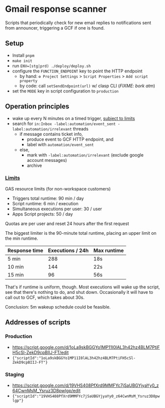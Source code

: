 # Gmail response scanner

Scripts that periodically check for new email replies to notifications sent from announcer,
triggering a GCF if one is found.

## Setup

- Install `pnpm`
- `make init`
- run `ENV=[stg|prd) ./deploy/deploy.sh`
- configure the `FUNCTION_ENDPOINT` key to point the HTTP endpoint
    - by hand: `⚙️ Project Settings` > `Script Properties` > `Add script property`
    - by code: call `setSendEndpoint(url)` w/ clasp CLI (*FIXME: bork atm*)
- set the `MODE` key in script configuration to `production`

## Operation principles

- wake up every N minutes on a timed
  trigger, [subject to limits](#wakeup-frequency--processing-time)
- search for `in:Inbox -label:automation/event_sent -label:automation/irrelevant` threads
    - if message contains ticket info,
        - produce event to GCF HTTP endpoint, and
        - label with `automation/event_sent`
    - else, 
      - mark with `-label:automation/irrelevant` (exclude google account messages)
      - archive

### [Limits][quotas-and-limits]

GAS resource limits (for non-workspace customers)

- Triggers total runtime: 90 min / day
- Script runtime: 6 min / execution
- Simultaneous executions per user: 30 / user
- Apps Script projects: 50 / day

Quotas are per user and reset 24 hours after the first request

The biggest limiter is the 90-minute total runtime, placing an upper limit on the min
runtime.

| Response time | Executions / 24h | Max runtime |
|---------------|------------------|-------------|
| 5 min         | 288              | 18s         |
| 10 min        | 144              | 22s         |
| 15 min        | 96               | 56s         |

That's if runtime is uniform, though. Most executions will wake up the script, see that there's
nothing to do, and shut down. Occasionally it will have to call out to GCF, which takes about 30s.

Conclusion: 5m wakeup schedule could be feasible.

## Addresses of scripts

### Production

- https://script.google.com/d/1oLa9skBGGYo1MP11I0lAL3h42hz4BLM7PtiFH5cSl-ZekD9cpBIIJ-FT/edit
- `{"scriptId":"1oLa9skBGGYo1MP11I0lAL3h42hz4BLM7PtiFH5cSl-ZekD9cpBIIJ-FT"}`

### Staging

- https://script.google.com/d/19VHS408PfXrd9MMFYc7jSaUBGYjyaYy0_z64CwnMsM_Ysruz3D8pwlgp/edit
- `{"scriptId":"19VHS408PfXrd9MMFYc7jSaUBGYjyaYy0_z64CwnMsM_Ysruz3D8pwlgp"}`

[quotas-and-limits]: https://developers.google.com/apps-script/guides/services/quotas
